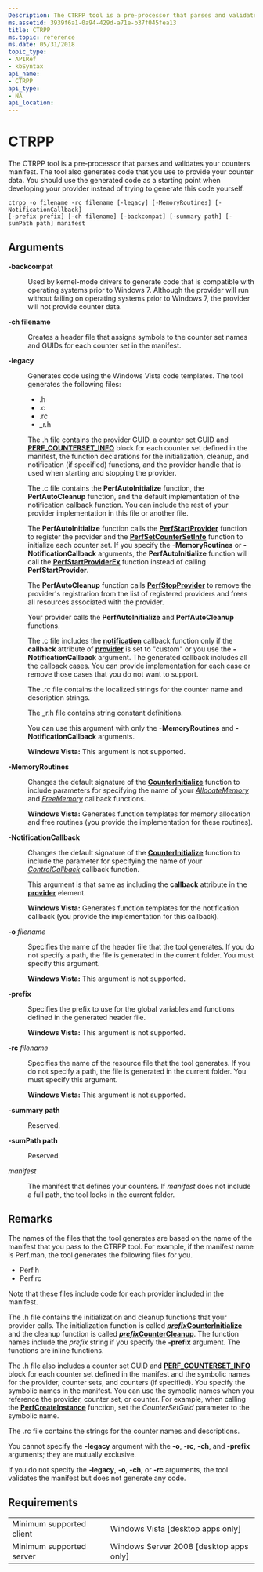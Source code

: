 ```yaml
---
Description: The CTRPP tool is a pre-processor that parses and validates your counters manifest.
ms.assetid: 3939f6a1-0a94-429d-a71e-b37f045fea13
title: CTRPP
ms.topic: reference
ms.date: 05/31/2018
topic_type: 
- APIRef
- kbSyntax
api_name: 
- CTRPP
api_type: 
- NA
api_location: 
---
```


# CTRPP

The CTRPP tool is a pre-processor that parses and validates your counters manifest. The tool also generates code that you use to provide your counter data. You should use the generated code as a starting point when developing your provider instead of trying to generate this code yourself.

``` syntax
ctrpp -o filename -rc filename [-legacy] [-MemoryRoutines] [-NotificationCallback] 
[-prefix prefix] [-ch filename] [-backcompat] [-summary path] [-sumPath path] manifest
```

## Arguments

<dl> <dt>

<span id="-backcompat"></span><span id="-BACKCOMPAT"></span>**-backcompat**
</dt> <dd>

Used by kernel-mode drivers to generate code that is compatible with operating systems prior to Windows 7. Although the provider will run without failing on operating systems prior to Windows 7, the provider will not provide counter data.

</dd> <dt>

<span id="-ch_filename"></span><span id="-CH_FILENAME"></span>**-ch filename**
</dt> <dd>

Creates a header file that assigns symbols to the counter set names and GUIDs for each counter set in the manifest.

</dd> <dt>

<span id="-legacy"></span><span id="-LEGACY"></span>**-legacy**
</dt> <dd>

Generates code using the Windows Vista code templates. The tool generates the following files:

-   .h
-   .c
-   .rc
-   \_r.h

The .h file contains the provider GUID, a counter set GUID and [**PERF\_COUNTERSET\_INFO**](/windows/desktop/api/Perflib/ns-perflib-perf_counterset_info) block for each counter set defined in the manifest, the function declarations for the initialization, cleanup, and notification (if specified) functions, and the provider handle that is used when starting and stopping the provider.

The .c file contains the **PerfAutoInitialize** function, the **PerfAutoCleanup** function, and the default implementation of the notification callback function. You can include the rest of your provider implementation in this file or another file.

The **PerfAutoInitialize** function calls the [**PerfStartProvider**](/windows/desktop/api/Perflib/nf-perflib-perfstartprovider) function to register the provider and the [**PerfSetCounterSetInfo**](/windows/desktop/api/Perflib/nf-perflib-perfsetcountersetinfo) function to initialize each counter set. If you specify the **-MemoryRoutines** or **-NotificationCallback** arguments, the **PerfAutoInitialize** function will call the [**PerfStartProviderEx**](/windows/desktop/api/Perflib/nf-perflib-perfstartproviderex) function instead of calling **PerfStartProvider**.

The **PerfAutoCleanup** function calls [**PerfStopProvider**](/windows/desktop/api/Perflib/nf-perflib-perfstopprovider) to remove the provider's registration from the list of registered providers and frees all resources associated with the provider.

Your provider calls the **PerfAutoInitialize** and **PerfAutoCleanup** functions.

The .c file includes the [**notification**](/windows/desktop/api/Perflib/nc-perflib-perflibrequest) callback function only if the **callback** attribute of [**provider**](https://docs.microsoft.com/windows/desktop/PerfCtrs/performance-counters-provider--counters--element) is set to "custom" or you use the **-NotificationCallback** argument. The generated callback includes all the callback cases. You can provide implementation for each case or remove those cases that you do not want to support.

The .rc file contains the localized strings for the counter name and description strings.

The \_r.h file contains string constant definitions.

You can use this argument with only the **-MemoryRoutines** and **-NotificationCallback** arguments.

**Windows Vista:** This argument is not supported.

</dd> <dt>

<span id="-MemoryRoutines"></span><span id="-memoryroutines"></span><span id="-MEMORYROUTINES"></span>**-MemoryRoutines**
</dt> <dd>

Changes the default signature of the [**CounterInitialize**](counterinitialize.md) function to include parameters for specifying the name of your [*AllocateMemory*](/windows/desktop/api/Perflib/nc-perflib-perf_mem_alloc) and [*FreeMemory*](/windows/desktop/api/Perflib/nc-perflib-perf_mem_free) callback functions.

**Windows Vista:** Generates function templates for memory allocation and free routines (you provide the implementation for these routines).

</dd> <dt>

<span id="-NotificationCallback"></span><span id="-notificationcallback"></span><span id="-NOTIFICATIONCALLBACK"></span>**-NotificationCallback**
</dt> <dd>

Changes the default signature of the [**CounterInitialize**](counterinitialize.md) function to include the parameter for specifying the name of your [*ControlCallback*](/windows/desktop/api/Perflib/nc-perflib-perflibrequest) callback function.

This argument is that same as including the **callback** attribute in the [**provider**](https://docs.microsoft.com/windows/desktop/PerfCtrs/performance-counters-provider--counters--element) element.

**Windows Vista:** Generates function templates for the notification callback (you provide the implementation for this callback).

</dd> <dt>

<span id="-o_filename"></span><span id="-O_FILENAME"></span>**-o** *filename*
</dt> <dd>

Specifies the name of the header file that the tool generates. If you do not specify a path, the file is generated in the current folder. You must specify this argument.

**Windows Vista:** This argument is not supported.

</dd> <dt>

<span id="-prefix"></span><span id="-PREFIX"></span>**-prefix**
</dt> <dd>

Specifies the prefix to use for the global variables and functions defined in the generated header file.

**Windows Vista:** This argument is not supported.

</dd> <dt>

<span id="-rc_filename"></span><span id="-RC_FILENAME"></span>**-rc** *filename*
</dt> <dd>

Specifies the name of the resource file that the tool generates. If you do not specify a path, the file is generated in the current folder. You must specify this argument.

**Windows Vista:** This argument is not supported.

</dd> <dt>

<span id="-summary_path"></span><span id="-SUMMARY_PATH"></span>**-summary path**
</dt> <dd>

Reserved.

</dd> <dt>

<span id="-sumPath_path"></span><span id="-sumpath_path"></span><span id="-SUMPATH_PATH"></span>**-sumPath path**
</dt> <dd>

Reserved.

</dd> <dt>

<span id="manifest"></span><span id="MANIFEST"></span>*manifest*
</dt> <dd>

The manifest that defines your counters. If *manifest* does not include a full path, the tool looks in the current folder.

</dd> </dl>

## Remarks

The names of the files that the tool generates are based on the name of the manifest that you pass to the CTRPP tool. For example, if the manifest name is Perf.man, the tool generates the following files for you.

-   Perf.h
-   Perf.rc

Note that these files include code for each provider included in the manifest.

The .h file contains the initialization and cleanup functions that your provider calls. The initialization function is called [***prefix*CounterInitialize**](counterinitialize.md) and the cleanup function is called [***prefix*CounterCleanup**](countercleanup.md). The function names include the *prefix* string if you specify the **-prefix** argument. The functions are inline functions.

The .h file also includes a counter set GUID and [**PERF\_COUNTERSET\_INFO**](/windows/desktop/api/Perflib/ns-perflib-perf_counterset_info) block for each counter set defined in the manifest and the symbolic names for the provider, counter sets, and counters (if specified). You specify the symbolic names in the manifest. You can use the symbolic names when you reference the provider, counter set, or counter. For example, when calling the [**PerfCreateInstance**](/windows/desktop/api/Perflib/nf-perflib-perfcreateinstance) function, set the *CounterSetGuid* parameter to the symbolic name.

The .rc file contains the strings for the counter names and descriptions.

You cannot specify the **-legacy** argument with the **-o**, **-rc**, **-ch**, and **-prefix** arguments; they are mutually exclusive.

If you do not specify the **-legacy**, **-o**, **-ch**, or **-rc** arguments, the tool validates the manifest but does not generate any code.

## Requirements



|                                     |                                                      |
|-------------------------------------|------------------------------------------------------|
| Minimum supported client<br/> | Windows Vista \[desktop apps only\]<br/>       |
| Minimum supported server<br/> | Windows Server 2008 \[desktop apps only\]<br/> |



 

 




